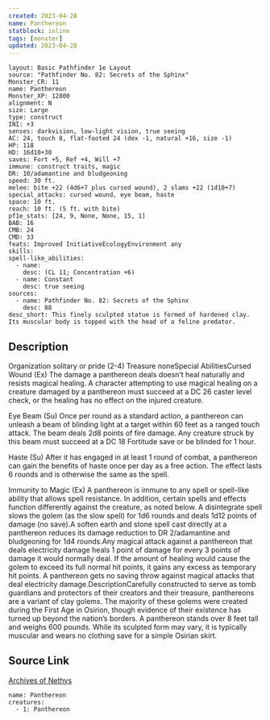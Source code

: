 ```yaml
---
created: 2023-04-28
name: Panthereon
statblock: inline
tags: [monster]
updated: 2023-04-28
---
```

```statblock
layout: Basic Pathfinder 1e Layout
source: "Pathfinder No. 82: Secrets of the Sphinx"
Monster_CR: 11
name: Panthereon
Monster_XP: 12800
alignment: N
size: Large
type: construct
INI: +3
senses: darkvision, low-light vision, true seeing
AC: 24, touch 8, flat-footed 24 (dex -1, natural +16, size -1)
HP: 118
HD: 16d10+30
saves: Fort +5, Ref +4, Will +7
immune: construct traits, magic
DR: 10/adamantine and bludgeoning
speed: 30 ft.
melee: bite +22 (4d6+7 plus cursed wound), 2 slams +22 (1d10+7)
special_attacks: cursed wound, eye beam, haste
space: 10 ft.
reach: 10 ft. (5 ft. with bite)
pf1e_stats: [24, 9, None, None, 15, 1]
BAB: 16
CMB: 24
CMD: 33
feats: Improved InitiativeEcologyEnvironment any
skills: 
spell-like_abilities:
  - name:
    desc: (CL 11; Concentration +6)
  - name: Constant
    desc: true seeing
sources:
  - name: Pathfinder No. 82: Secrets of the Sphinx
    desc: 88
desc_short: This finely sculpted statue is formed of hardened clay. Its muscular body is topped with the head of a feline predator.
```
## Description
Organization solitary or pride (2-4)
Treasure noneSpecial AbilitiesCursed Wound (Ex) The damage a panthereon deals doesn’t heal naturally and resists magical healing. A character attempting to use magical healing on a creature damaged by a panthereon must succeed at a DC 26 caster level check, or the healing has no effect on the injured creature.

Eye Beam (Su) Once per round as a standard action, a panthereon can unleash a beam of blinding light at a target within 60 feet as a ranged touch attack. The beam deals 2d8 points of fire damage. Any creature struck by this beam must succeed at a DC 18 Fortitude save or be blinded for 1 hour.

Haste (Su) After it has engaged in at least 1 round of combat, a panthereon can gain the benefits of haste once per day as a free action. The effect lasts 6 rounds and is otherwise the same as the spell.

Immunity to Magic (Ex) A panthereon is immune to any spell or spell-like ability that allows spell resistance. In addition, certain spells and effects function differently against the creature, as noted below. A disintegrate spell slows the golem (as the slow spell) for 1d6 rounds and deals 1d12 points of damage (no save).A soften earth and stone spell cast directly at a panthereon reduces its damage reduction to DR 2/adamantine and bludgeoning for 1d4 rounds.Any magical attack against a panthereon that deals electricity damage heals 1 point of damage for every 3 points of damage it would normally deal. If the amount of healing would cause the golem to exceed its full normal hit points, it gains any excess as temporary hit points. A panthereon gets no saving throw against magical attacks that deal electricity damage.DescriptionCarefully constructed to serve as tomb guardians and protectors of their creators and their treasure, panthereons are a variant of clay golems. The majority of these golems were created during the First Age in Osirion, though evidence of their existence has turned up beyond the nation’s borders. A panthereon stands over 8 feet tall and weighs 600 pounds. While its sculpted form may vary, it is typically muscular and wears no clothing save for a simple Osirian skirt.
## Source Link
[Archives of Nethys](https://aonprd.com/MonsterDisplay.aspx?ItemName=Panthereon)
```encounter-table
name: Panthereon
creatures:
  - 1: Panthereon
```
